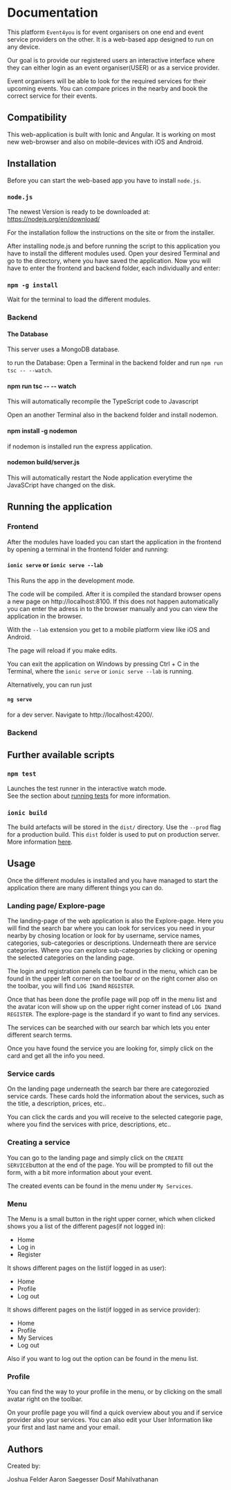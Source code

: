 # Documentation

This platform `Event4you` is for event organisers on one end and event service providers on the other. It is a web-based app designed to run on any device.

Our goal is to provide our registered users an interactive interface where they can either login as an event organiser(USER) or as a service provider.

Event organisers will be able to look for the required services for their upcoming events. You can compare prices in the nearby and book the correct service for their events.

## Compatibility

This web-application is built with Ionic and Angular. It is working on most new web-browser and also on mobile-devices with iOS and Android.

## Installation

Before you can start the web-based app you have to install `node.js`.

### `node.js`

The newest Version is ready to be downloaded at: https://nodejs.org/en/download/

For the installation follow the instructions on the site or from the installer.

After installing node.js  and before running the script to this application you have to install the different modules used. Open your desired Terminal and go to the directory, where you have saved the application. Now you will have to enter the frontend and backend folder, each individually and enter:

### `npm -g install`

Wait for the terminal to load the different modules.

### Backend

#### The Database

This server uses a MongoDB database. 

to run the Database: Open a Terminal in the backend folder and run `npm run tsc -- --watch`.

#### npm run tsc -- -- watch

This will automatically recompile the TypeScript code to Javascript

Open an another Terminal also in the backend folder and install nodemon.

#### npm install -g nodemon

if nodemon is installed run the express application.

#### nodemon build/server.js

This will automatically restart the Node application everytime the JavaSCript have changed on the disk.

## Running the application

### Frontend

After the modules have loaded you can start the application in the frontend by opening a terminal in the frontend folder and running:

#### `ionic serve` or `ionic serve --lab`

This Runs the app in the development mode.<br>

The code will be compiled. After it is compiled the standard browser opens a new page on http://localhost:8100. If this does not happen automatically you can enter the adress in to the browser manually and you can view the application in the browser.

With the `--lab` extension you get to a mobile platform view like iOS and Android.

The page will reload if you make edits.

You can exit the application on Windows by pressing Ctrl + C in the Terminal, where the `ionic serve` or `ionic serve --lab` is running.

Alternatively, you can run just

#### `ng serve`

for a dev server. Navigate to http://localhost:4200/.

### Backend



## Further available scripts

### `npm test`

Launches the test runner in the interactive watch mode.<br>
See the section about [running tests](https://facebook.github.io/create-react-app/docs/running-tests) for more information.

### `ionic build`

The build artefacts will be stored in the `dist/` directory. Use the `--prod` flag for a production build. This `dist` folder is used to put on production server. More information [here](https://ionicframework.com/docs/cli/commands/build).


## Usage

Once the different modules is installed and you have managed to start the application there are many different things you can do.

### Landing page/ Explore-page

The landing-page of the web application is also the Explore-page. Here you will find the search bar where you can look for services you need in your nearby by chosing location or look for by username, service names, categories, sub-categories or descriptions. Underneath there are service categories. Where you can explore sub-categories by clicking or opening the selected categories on the landing page. 

The login and registration panels can be found in the menu, which can be found in the upper left corner on the toolbar or on the right corner also on the toolbar, you will find `LOG IN`and `REGISTER`.

Once that has been done the profile page will pop off in the menu list and the avatar icon will show up on the upper right corner instead of `LOG IN`and `REGISTER`. The explore-page is the standard if yo want to find any services.

The services can be searched with our search bar which lets you enter different search terms.

Once you have found the service you are looking for, simply click on the card and get all the info you need.

### Service cards

On the landing page underneath the search bar there are categorozied service cards. These cards hold the information about the services, such as the title, a description, prices, etc..

You can click the cards and you will receive to the selected categorie page, where you find the services with price, descriptions, etc..

### Creating a service

You can go to the landing page and simply click on the `CREATE SERVICE`button at the end of the page.
You will be prompted to fill out the form, with a bit more information about your event.

The created events can be found in the menu under `My Services`.

### Menu

The Menu is a small button in the right upper corner, which when clicked shows you a list of the different pages(if not logged in):
- Home
- Log in
- Register

It shows different pages on the list(if logged in as user):
- Home
- Profile
- Log out

It shows different pages on the list(if logged in as service provider):
- Home
- Profile
- My Services
- Log out

Also if you want to log out the option can be found in the menu list.

### Profile

You can find the way to your profile in the menu, or by clicking on the small avatar right on the toolbar.

On your profile page you will find a quick overview about you and if service provider also your services. You can also edit your User Information like your first and last name and your email.

## Authors

Created by:

Joshua Felder
Aaron Saegesser
Dosif Mahilvathanan

